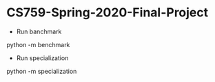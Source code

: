# CS759-Spring-2020-Final-Project
 
- Run banchmark

python -m benchmark


- Run specialization

python -m specialization